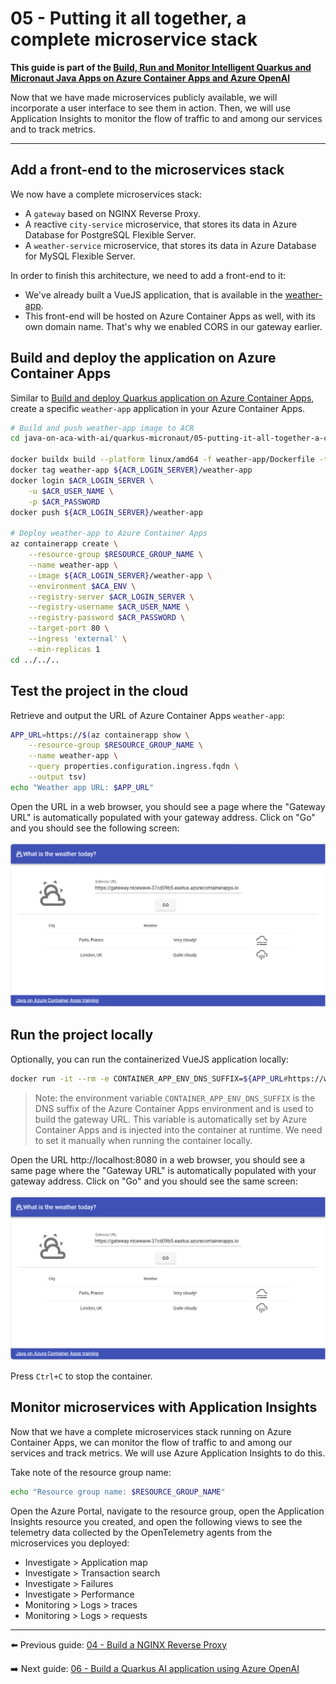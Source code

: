 # 05 - Putting it all together, a complete microservice stack

__This guide is part of the [Build, Run and Monitor Intelligent Quarkus and Micronaut Java Apps on Azure Container Apps and Azure OpenAI](../README.md)__

Now that we have made microservices publicly available, we will incorporate a user interface to see them in action. Then, we will use Application Insights to monitor the flow of traffic to and among our services and to track metrics.

---

## Add a front-end to the microservices stack

We now have a complete microservices stack:

- A `gateway` based on NGINX Reverse Proxy.
- A reactive `city-service` microservice, that stores its data in Azure Database for PostgreSQL Flexible Server.
- A `weather-service` microservice, that stores its data in Azure Database for MySQL Flexible Server.

In order to finish this architecture, we need to add a front-end to it:

- We've already built a VueJS application, that is available in the [weather-app](weather-app/).
- This front-end will be hosted on Azure Container Apps as well, with its own domain name. That's why we enabled CORS in our gateway earlier.

## Build and deploy the application on Azure Container Apps

Similar to [Build and deploy Quarkus application on Azure Container Apps](../01-build-a-simple-java-application/README.md#build-and-deploy-quarkus-application-on-azure-container-apps), create a specific `weather-app` application in your Azure Container Apps.

```bash
# Build and push weather-app image to ACR
cd java-on-aca-with-ai/quarkus-micronaut/05-putting-it-all-together-a-complete-microservice-stack

docker buildx build --platform linux/amd64 -f weather-app/Dockerfile -t weather-app ./weather-app
docker tag weather-app ${ACR_LOGIN_SERVER}/weather-app
docker login $ACR_LOGIN_SERVER \
    -u $ACR_USER_NAME \
    -p $ACR_PASSWORD
docker push ${ACR_LOGIN_SERVER}/weather-app

# Deploy weather-app to Azure Container Apps
az containerapp create \
    --resource-group $RESOURCE_GROUP_NAME \
    --name weather-app \
    --image ${ACR_LOGIN_SERVER}/weather-app \
    --environment $ACA_ENV \
    --registry-server $ACR_LOGIN_SERVER \
    --registry-username $ACR_USER_NAME \
    --registry-password $ACR_PASSWORD \
    --target-port 80 \
    --ingress 'external' \
    --min-replicas 1
cd ../../..
```

## Test the project in the cloud

Retrieve and output the URL of Azure Container Apps `weather-app`:

```bash
APP_URL=https://$(az containerapp show \
    --resource-group $RESOURCE_GROUP_NAME \
    --name weather-app \
    --query properties.configuration.ingress.fqdn \
    --output tsv)
echo "Weather app URL: $APP_URL"
```

Open the URL in a web browser, you should see a page where the "Gateway URL" is automatically populated with your gateway address. Click on "Go" and you should see the following screen:

![VueJS front-end](media/01-vuejs-frontend.png)

## Run the project locally

Optionally, you can run the containerized VueJS application locally:

```bash
docker run -it --rm -e CONTAINER_APP_ENV_DNS_SUFFIX=${APP_URL#https://weather-app.} -p 8080:80 weather-app
```

> Note: the environment variable `CONTAINER_APP_ENV_DNS_SUFFIX` is the DNS suffix of the Azure Container Apps environment and is used to build the gateway URL. This variable is automatically set by Azure Container Apps and is injected into the container at runtime. We need to set it manually when running the container locally.

Open the URL http://localhost:8080 in a web browser, you should see a same page where the "Gateway URL" is automatically populated with your gateway address. Click on "Go" and you should see the same screen:

![VueJS front-end](media/01-vuejs-frontend.png)

Press `Ctrl+C` to stop the container.

## Monitor microservices with Application Insights

Now that we have a complete microservices stack running on Azure Container Apps, we can monitor the flow of traffic to and among our services and track metrics. We will use Azure Application Insights to do this.

Take note of the resource group name:

```bash
echo "Resource group name: $RESOURCE_GROUP_NAME"
```

Open the Azure Portal, navigate to the resource group, open the Application Insights resource you created, and open the following views to see the telemetry data collected by the OpenTelemetry agents from the microservices you deployed:

* Investigate > Application map
* Investigate > Transaction search
* Investigate > Failures
* Investigate > Performance
* Monitoring > Logs > traces
* Monitoring > Logs > requests

---

⬅️ Previous guide: [04 - Build a NGINX Reverse Proxy](../04-build-a-nginx-reverse-proxy/README.md)

➡️ Next guide: [06 - Build a Quarkus AI application using Azure OpenAI](../06-build-a-quarkus-ai-application-using-azure-openai/README.md)
